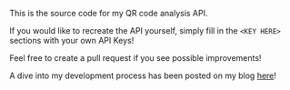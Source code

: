 This is the source code for my QR code analysis API. 
  
If you would like to recreate the API yourself, simply fill in the `<KEY HERE>` sections with your own API Keys!  
  
Feel free to create a pull request if you see possible improvements!  
  
A dive into my development process has been posted on my blog [here](google.com)!
